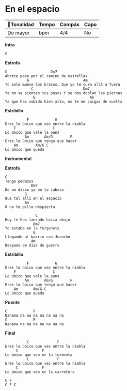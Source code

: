 # En el espacio

| 🎸Tonalidad | Tempo | Compás | Capo |
| ---------- | ----- | ------ | ---- |
| Do mayor   | bpm   | 4/4    | No   |

**Intro**
```
C
```
**Estrofa**
```
C                    Dm7
Ábrete paso por el camino de estrellas
          G                         Am
Tú solo mueve los brazos, Que yo te curo allá a fuera
            C                       Dm7
Ya no se sienten tus pasos Y se nos doblan las piernas
             G                         Am
Ya que has subido bien alto, no te me caigas de vuelta
```
**Estribillo**
```
          F            G
Eres lo único que veo entre la niebla
    F                 C
Lo único que vale la pena
         Am       Am/G        F
Eres lo único que tengo que hacer
    Am        Am/G C
Lo único que queda
```
**Instrumental**

**Estrofa**
```
C
Tengo pedazos
            Dm7
De un disco ya en la cabeza
         G
Que tal allí en el espacio
         Am
O no te pillo despierta

              C
Hoy te has lanzado hacia abajo
             Dm7
Yo estaba en la furgoneta
             G
Llegando al barrio con Juancho
            Am
Después de días de guerra
```
**Estribillo**
```
          F            G
Eres lo único que veo entre la niebla
    F                 C
Lo único que vale la pena
         Am       Am/G        F
Eres lo único que tengo que hacer
    Am       Am/G C
Lo único que queda
```
**Puente**
```
C            F
Nanana na na na na na na na
C            F
Nanana na na na na na na na
```
**Final**
```
          C             F
Eres lo único que veo entre la niebla
     C           F
Lo único que veo en la tormenta
          C             F
Eres lo único que veo entre la niebla
     C           F
Lo único que veo en la carretera
```

```
C F
C F C
```